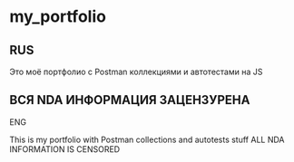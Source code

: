 # my_portfolio
RUS
--
Это моё портфолио с Postman коллекциями и автотестами на JS

ВСЯ NDA ИНФОРМАЦИЯ ЗАЦЕНЗУРЕНА
--

ENG

This is my portfolio with Postman collections and autotests stuff 
ALL NDA INFORMATION IS CENSORED 
